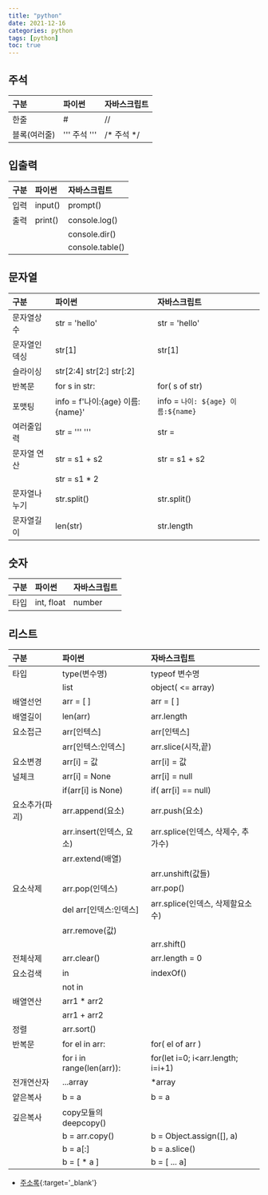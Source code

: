 ```yaml
---
title: "python"
date: 2021-12-16
categories: python
tags: [python]
toc: true
---
```

## 주석  

| 구분           | 파이썬                           |  자바스크립트                       |
| :------------  | :------------------------------- | :---------------------------------- |
| 한줄           | #                                | //                                  |
| 블록(여러줄)   | '''  주석 '''                    | /* 주석   */                        |


## 입출력  

| 구분           | 파이썬                           |  자바스크립트                       |
| :------------  | :------------------------------- | :---------------------------------- |
| 입력           | input()                          | prompt()                            |
| 출력           | print()                          | console.log()                       |
|                |                                  | console.dir()                       |
|                |                                  | console.table()                     |


## 문자열  

| 구분           | 파이썬                           |  자바스크립트                       |
| :------------  | :------------------------------- | :---------------------------------- |
| 문자열상수     | str = 'hello'                    | str = 'hello'                       |
| 문자열인덱싱   | str[1]                           | str[1]                              |
|       슬라이싱 | str[2:4]  str[2:]  str[:2]       |                                     |
| 반복문         | for  s in str:                   | for( s of str)                      |
| 포맷팅         | info = f'나이:{age} 이름:{name}' | info = `나이: ${age} 이름:${name}`  |
| 여러줄입력     | str = '''    '''                 | str = `      `                      |
| 문자열 연산    | str = s1 + s2                    |  str = s1 + s2                      |
|                | str = s1 * 2                     |                                     |
| 문자열나누기   | str.split()                      | str.split()                         |
| 문자열길이     | len(str)                         | str.length                          |


## 숫자  

| 구분           | 파이썬                           |  자바스크립트                       |
| :------------  | :------------------------------- | :---------------------------------- |
| 타입           | int, float                       | number                              |


## 리스트  

| 구분           | 파이썬                       |  자바스크립트                       |
| :------------  | :--------------------------- | :---------------------------------- |
| 타입           | type(변수명)                 | typeof 변수명                       |
|                | list                         | object( <= array)                   |
| 배열선언       | arr = [  ]                   | arr = [  ]                          |
| 배열길이       | len(arr)                     | arr.length                          |
| 요소접근       | arr[인텍스]                  | arr[인텍스]      	                  |
|                | arr[인텍스:인덱스]           | arr.slice(시작,끝)                  |
| 요소변경       | arr[i] = 값                  | arr[i] = 값   	                    |
| 널체크         | arr[i] = None                | arr[i] = null  	                    |
|                | if(arr[i] is None)           | if( arr[i] == null)                 |
| 요소추가(파괴) | arr.append(요소)             | arr.push(요소)   	                  |
|                | arr.insert(인덱스, 요소)     | arr.splice(인덱스, 삭제수, 추가수)  |
|                | arr.extend(배열)             |         	                          |             
|                |                              | arr.unshift(값들)                   |
| 요소삭제       | arr.pop(인덱스)              | arr.pop()    	                      |
|                | del  arr[인덱스:인덱스]      | arr.splice(인덱스, 삭제할요소수)    |
|                | arr.remove(값)               |                                     |
|                |                              | arr.shift()       	                |
| 전체삭제       | arr.clear()                  | arr.length = 0                      |
| 요소검색       | in                           | indexOf()	                          |
|                | not in                       |                                     |
| 배열연산       | arr1 * arr2                  |         	                          |         
|                | arr1 + arr2                  |         	                          |   
| 정렬           | arr.sort()                   |         	                          |         
| 반복문         | for el in arr:               | for( el of arr )                    |         
|                | for i in range(len(arr)):    | for(let i=0; i<arr.length; i=i+1)   |       
| 전개연산자     | ...array                     | *array                              |         
| 얕은복사       | b = a                        | b = a                               |         
| 깊은복사       | copy모듈의 deepcopy()        |                                     |         
|                | b = arr.copy()               | b = Object.assign([], a)            |         
|                | b = a[:]                     | b = a.slice()                       |         
|                | b = [ * a ]                  | b = [ ... a]                        |         


* [주소록](https://wikidocs.net/book/110){:target='_blank'}

